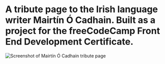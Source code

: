 # A tribute page to the Irish language writer Mairtín Ó Cadhain. Built as a project for the freeCodeCamp Front End Development Certificate.

![Screenshot of Mairtín Ó Cadhain tribute page](https://res.cloudinary.com/gerhynes/image/upload/v1518818822/Screenshot-2018-2-16_Mairt%C3%ADn_%C3%93_Cadhain_zjmkfc.png)
